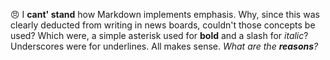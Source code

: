 :angry: I **cant' stand** how Markdown implements emphasis. Why, since this was clearly deducted from writing in news boards, couldn't those concepts be used? Which were, a simple asterisk used for **bold** and a slash for _italic_? Underscores were for underlines. All makes sense. _What are the **reasons**?_

